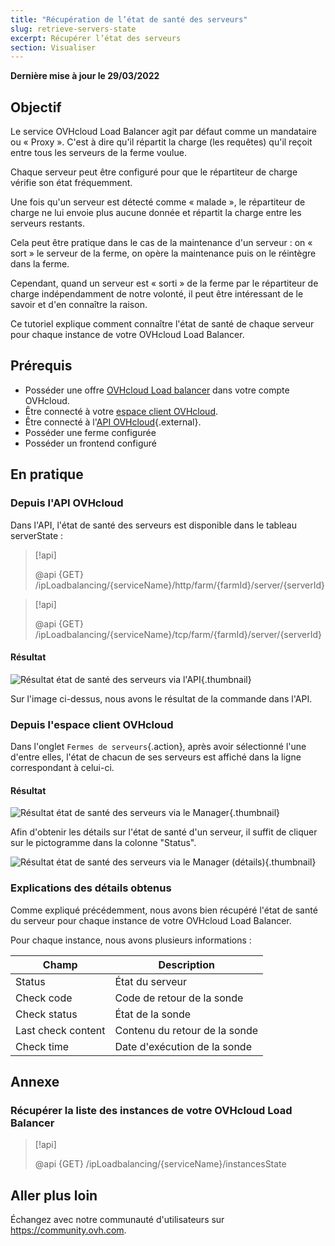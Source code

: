```yaml
---
title: "Récupération de l’état de santé des serveurs"
slug: retrieve-servers-state
excerpt: Récupérer l’état des serveurs
section: Visualiser
---
```


**Dernière mise à jour le 29/03/2022**

## Objectif

Le service OVHcloud Load Balancer agit par défaut comme un mandataire ou « Proxy ». C'est à dire qu'il répartit la charge (les requêtes) qu'il reçoit entre tous les serveurs de la ferme voulue.

Chaque serveur peut être configuré pour que le répartiteur de charge vérifie son état fréquemment.

Une fois qu'un serveur est détecté comme « malade », le répartiteur de charge ne lui envoie plus aucune donnée et répartit la charge entre les serveurs restants.

Cela peut être pratique dans le cas de la maintenance d'un serveur : on « sort » le serveur de la ferme, on opère la maintenance puis on le réintègre dans la ferme.

Cependant, quand un serveur est « sorti » de la ferme par le répartiteur de charge indépendamment de notre volonté, il peut être intéressant de le savoir et d'en connaître la raison.

Ce tutoriel explique comment connaître l'état de santé de chaque serveur pour chaque instance de votre OVHcloud Load Balancer.

## Prérequis

- Posséder une offre [OVHcloud Load balancer](https://www.ovh.com/fr/solutions/load-balancer/) dans votre compte OVHcloud.
- Être connecté à votre [espace client OVHcloud](https://www.ovh.com/auth/?action=gotomanager&from=https://www.ovh.com/fr/&ovhSubsidiary=fr).
- Être connecté à l'[API OVHcloud](https://api.ovh.com/){.external}.
- Posséder une ferme configurée
- Posséder un frontend configuré

## En pratique

### Depuis l'API OVHcloud

Dans l'API, l'état de santé des serveurs est disponible dans le tableau serverState :

> [!api]
>
> @api {GET} /ipLoadbalancing/{serviceName}/http/farm/{farmId}/server/{serverId}
> 

> [!api]
>
> @api {GET} /ipLoadbalancing/{serviceName}/tcp/farm/{farmId}/server/{serverId}
> 

#### Résultat

![Résultat état de santé des serveurs via l'API](images/result_serversStateApi.png){.thumbnail}

Sur l'image ci-dessus, nous avons le résultat de la commande dans l'API.

### Depuis l'espace client OVHcloud

Dans l'onglet `Fermes de serveurs`{.action}, après avoir sélectionné l'une d'entre elles, l'état de chacun de ses serveurs est affiché dans la ligne correspondant à celui-ci.

#### Résultat

![Résultat état de santé des serveurs via le Manager](images/farm_server_health.png){.thumbnail}

Afin d'obtenir les détails sur l'état de santé d'un serveur, il suffit de cliquer sur le pictogramme dans la colonne "Status".

![Résultat état de santé des serveurs via le Manager (détails)](images/server_health_detail.png){.thumbnail}


### Explications des détails obtenus

Comme expliqué précédemment, nous avons bien récupéré l'état de santé du serveur pour chaque instance de votre OVHcloud Load Balancer.

Pour chaque instance, nous avons plusieurs informations :

|Champ|Description|
|---|---|
|Status|État du serveur|
|Check code|Code de retour de la sonde|
|Check status|État de la sonde|
|Last check content|Contenu du retour de la sonde|
|Check time|Date d'exécution de la sonde|

## Annexe

### Récupérer la liste des instances de votre OVHcloud Load Balancer

> [!api]
>
> @api {GET} /ipLoadbalancing/{serviceName}/instancesState
> 

## Aller plus loin

Échangez avec notre communauté d'utilisateurs sur <https://community.ovh.com>.
